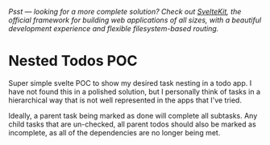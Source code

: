*Psst — looking for a more complete solution? Check out [SvelteKit](https://kit.svelte.dev), the official framework for building web applications of all sizes, with a beautiful development experience and flexible filesystem-based routing.*

# Nested Todos POC

Super simple svelte POC to show my desired task nesting in a todo app. I have not found this in a polished solution, but I personally think of tasks in a hierarchical way that is not well represented in the apps that I've tried.

Ideally, a parent task being marked as done will complete all subtasks. Any child tasks that are un-checked, all parent todos should also be marked as incomplete, as all of the dependencies are no longer being met. 

